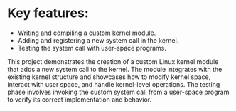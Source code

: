 # Key features:

- Writing and compiling a custom kernel module.
- Adding and registering a new system call in the kernel.
- Testing the system call with user-space programs.


This project demonstrates the creation of a custom Linux kernel module that adds a new system call to the kernel. 
The module integrates with the existing kernel structure and showcases how to modify kernel space, interact with user space, 
and handle kernel-level operations. The testing phase involves invoking the custom system call from a user-space program to 
verify its correct implementation and behavior.
